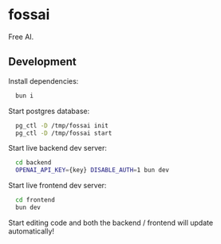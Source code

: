 # fossai

Free AI.

## Development

Install dependencies:

```sh
  bun i
```

Start postgres database:

```sh
  pg_ctl -D /tmp/fossai init
  pg_ctl -D /tmp/fossai start
```

Start live backend dev server:

```sh
  cd backend
  OPENAI_API_KEY={key} DISABLE_AUTH=1 bun dev
```

Start live frontend dev server:


```sh
  cd frontend
  bun dev
```

Start editing code and both the backend / frontend will update automatically!
